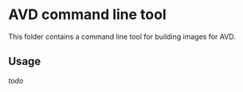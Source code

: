 # AVD command line tool

This folder contains a command line tool for building images for AVD.

## Usage

*todo*